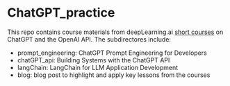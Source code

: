 # ChatGPT_practice

This repo contains course materials from deepLearning.ai [short courses](https://www.deeplearning.ai/short-courses/) on ChatGPT and the OpenAI API.  The subdirectores include:

 - prompt_engineering: ChatGPT Prompt Engineering for Developers
 - chatGPT_api: Building Systems with the ChatGPT API
 - langChain: LangChain for LLM Application Development
 - blog: blog post to highlight and apply key lessons from the courses
